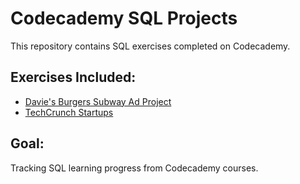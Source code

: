 # Codecademy SQL Projects

This repository contains SQL exercises completed on Codecademy.

## Exercises Included:
- [Davie's Burgers Subway Ad Project]((https://gist.github.com/codecademydev/06fb091fbbc01d115414d6f61a54985a))
- [TechCrunch Startups](https://gist.github.com/codecademydev/c5a15ca41ec2011c254015c60353436d)

## Goal:
Tracking SQL learning progress from Codecademy courses.
